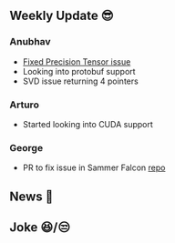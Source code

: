 ## Weekly Update :sunglasses:

### Anubhav

* [Fixed Precision Tensor issue](https://github.com/OpenMined/PySyft/issues/4705)
* Looking into protobuf support
* SVD issue returning 4 pointers

### Arturo

* Started looking into CUDA support

### George

* PR to fix issue in Sammer Falcon [repo](https://github.com/snwagh/falcon-public)

## News :newspaper:

## Joke :laughing:/:unamused:
